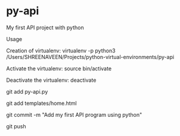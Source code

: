 # py-api
My first API project with python

Usage

Creation of virtualenv:
virtualenv -p python3 /Users/SHREENAVEEN/Projects/python-virtual-environments/py-api

Activate the virtualenv:
source bin/activate

Deactivate the virtualenv:
deactivate


git add py-api.py 

git add templates/home.html 

git commit -m "Add my first API program using python"

git push

